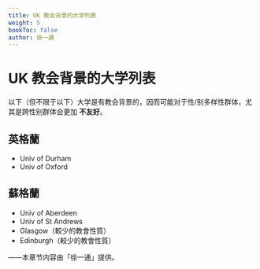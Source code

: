 ```yaml
---
title: UK 教会背景的大学列表
weight: 5
bookToc: false
author: 徐一通
---
```


# UK 教会背景的大学列表

以下（但不限于以下）大学是有教会背景的，因而可能对于性/别多样性群体，尤其是跨性别群体会更加 **不友好**。

## 英格蘭

- Univ of Durham
- Univ of Oxford

## 蘇格蘭

- Univ of Aberdeen
- Univ of St Andrews
- Glasgow（較少的教會性質）
- Edinburgh（較少的教會性質）

——本章节内容由「徐一通」提供。